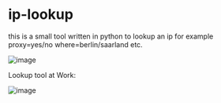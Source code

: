 # ip-lookup
this is a small tool written in python to lookup an ip for example proxy=yes/no where=berlin/saarland etc.

![image](https://user-images.githubusercontent.com/89786570/174480228-def59e9b-989f-4b7d-a2ef-d7267dab1d86.png)

Lookup tool at Work:

![image](https://user-images.githubusercontent.com/89786570/174480248-a58a377c-42de-47a3-9062-3a70c761554e.png)

